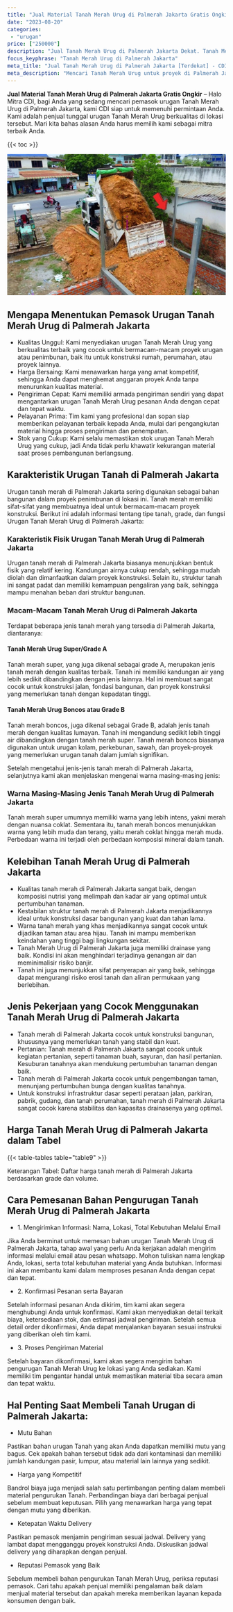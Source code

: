 ```yaml
---
title: "Jual Material Tanah Merah Urug di Palmerah Jakarta Gratis Ongkir"
date: "2023-08-20"
categories:
 - "urugan"
price: ["250000"]
description: "Jual Tanah Merah Urug di Palmerah Jakarta Dekat. Tanah Merah Urug ini sering digunakan dalam proyek konstruksi sebagai material timbunan yang berkualitas dan sesuai spesifikasi. Kontak kami untuk mendapatkan informasi lebih lanjut."
focus_keyphrase: "Tanah Merah Urug di Palmerah Jakarta"
meta_title: "Jual Tanah Merah Urug di Palmerah Jakarta [Terdekat] - CDI"
meta_description: "Mencari Tanah Merah Urug untuk proyek di Palmerah Jakarta? Kami memiliki Tanah Merah Urug berkualitas untuk urugan lahan. Raih penawaran terbaik sekarang."
---
```


**Jual Material Tanah Merah Urug di Palmerah Jakarta Gratis Ongkir** – Halo Mitra CDI, bagi Anda yang sedang mencari pemasok urugan Tanah Merah Urug di Palmerah Jakarta, kami CDI siap untuk memenuhi permintaan Anda. Kami adalah penjual tunggal urugan Tanah Merah Urug berkualitas di lokasi tersebut. Mari kita bahas alasan Anda harus memilih kami sebagai mitra terbaik Anda.

{{< toc >}}

![Jual Material Tanah Merah Urug di Palmerah Jakarta Gratis Ongkir](/images/tanah/tanah-urug-20.jpg)

## Mengapa Menentukan Pemasok Urugan Tanah Merah Urug di Palmerah Jakarta

*   Kualitas Unggul: Kami menyediakan urugan Tanah Merah Urug yang berkualitas terbaik yang cocok untuk bermacam-macam proyek urugan atau penimbunan, baik itu untuk konstruksi rumah, perumahan, atau proyek lainnya.
*   Harga Bersaing: Kami menawarkan harga yang amat kompetitif, sehingga Anda dapat menghemat anggaran proyek Anda tanpa menurunkan kualitas material.
*   Pengiriman Cepat: Kami memiliki armada pengiriman sendiri yang dapat mengantarkan urugan Tanah Merah Urug pesanan Anda dengan cepat dan tepat waktu.
*   Pelayanan Prima: Tim kami yang profesional dan sopan siap memberikan pelayanan terbaik kepada Anda, mulai dari pengangkutan material hingga proses pengiriman dan penempatan.
*   Stok yang Cukup: Kami selalu memastikan stok urugan Tanah Merah Urug yang cukup, jadi Anda tidak perlu khawatir kekurangan material saat proses pembangunan berlangsung. 

## Karakteristik Urugan Tanah di Palmerah Jakarta

Urugan tanah merah di Palmerah Jakarta sering digunakan sebagai bahan bangunan dalam proyek penimbunan di lokasi ini. Tanah merah memiliki sifat-sifat yang membuatnya ideal untuk bermacam-macam proyek konstruksi. Berikut ini adalah informasi tentang tipe tanah, grade, dan fungsi Urugan Tanah Merah Urug di Palmerah Jakarta:

### Karakteristik Fisik Urugan Tanah Merah Urug di Palmerah Jakarta

Urugan tanah merah di Palmerah Jakarta biasanya menunjukkan bentuk fisik yang relatif kering. Kandungan airnya cukup rendah, sehingga mudah diolah dan dimanfaatkan dalam proyek konstruksi. Selain itu, struktur tanah ini sangat padat dan memiliki kemampuan pengaliran yang baik, sehingga mampu menahan beban dari struktur bangunan.

### Macam-Macam Tanah Merah Urug di Palmerah Jakarta

Terdapat beberapa jenis tanah merah yang tersedia di Palmerah Jakarta, diantaranya:

#### Tanah Merah Urug Super/Grade A

Tanah merah super, yang juga dikenal sebagai grade A, merupakan jenis tanah merah dengan kualitas terbaik. Tanah ini memiliki kandungan air yang lebih sedikit dibandingkan dengan jenis lainnya. Hal ini membuat sangat cocok untuk konstruksi jalan, fondasi bangunan, dan proyek konstruksi yang memerlukan tanah dengan kepadatan tinggi.

#### Tanah Merah Urug Boncos atau Grade B

Tanah merah boncos, juga dikenal sebagai Grade B, adalah jenis tanah merah dengan kualitas lumayan. Tanah ini mengandung sedikit lebih tinggi air dibandingkan dengan tanah merah super. Tanah merah boncos biasanya digunakan untuk urugan kolam, perkebunan, sawah, dan proyek-proyek yang memerlukan urugan tanah dalam jumlah signifikan.

Setelah mengetahui jenis-jenis tanah merah di Palmerah Jakarta, selanjutnya kami akan menjelaskan mengenai warna masing-masing jenis:

### Warna Masing-Masing Jenis Tanah Merah Urug di Palmerah Jakarta

Tanah merah super umumnya memiliki warna yang lebih intens, yakni merah dengan nuansa coklat. Sementara itu, tanah merah boncos menunjukkan warna yang lebih muda dan terang, yaitu merah coklat hingga merah muda. Perbedaan warna ini terjadi oleh perbedaan komposisi mineral dalam tanah.

## Kelebihan Tanah Merah Urug di Palmerah Jakarta

*   Kualitas tanah merah di Palmerah Jakarta sangat baik, dengan komposisi nutrisi yang melimpah dan kadar air yang optimal untuk pertumbuhan tanaman.
*   Kestabilan struktur tanah merah di Palmerah Jakarta menjadikannya ideal untuk konstruksi dasar bangunan yang kuat dan tahan lama.
*   Warna tanah merah yang khas menjadikannya sangat cocok untuk dijadikan taman atau area hijau. Tanah ini mampu memberikan keindahan yang tinggi bagi lingkungan sekitar.
*   Tanah Merah Urug di Palmerah Jakarta juga memiliki drainase yang baik. Kondisi ini akan menghindari terjadinya genangan air dan meminimalisir risiko banjir.
*   Tanah ini juga menunjukkan sifat penyerapan air yang baik, sehingga dapat mengurangi risiko erosi tanah dan aliran permukaan yang berlebihan.

## Jenis Pekerjaan yang Cocok Menggunakan Tanah Merah Urug di Palmerah Jakarta

*   Tanah merah di Palmerah Jakarta cocok untuk konstruksi bangunan, khususnya yang memerlukan tanah yang stabil dan kuat.
*   Pertanian: Tanah merah di Palmerah Jakarta sangat cocok untuk kegiatan pertanian, seperti tanaman buah, sayuran, dan hasil pertanian. Kesuburan tanahnya akan mendukung pertumbuhan tanaman dengan baik.
*   Tanah merah di Palmerah Jakarta cocok untuk pengembangan taman, menunjang pertumbuhan bunga dengan kualitas tanahnya.
*   Untuk konstruksi infrastruktur dasar seperti perataan jalan, parkiran, pabrik, gudang, dan tanah perumahan, tanah merah di Palmerah Jakarta sangat cocok karena stabilitas dan kapasitas drainasenya yang optimal.

## Harga Tanah Merah Urug di Palmerah Jakarta dalam Tabel

{{< table-tables table="table9" >}}

Keterangan Tabel: Daftar harga tanah merah di Palmerah Jakarta berdasarkan grade dan volume.

## Cara Pemesanan Bahan Pengurugan Tanah Merah Urug di Palmerah Jakarta

*   1\. Mengirimkan Informasi: Nama, Lokasi, Total Kebutuhan Melalui Email

Jika Anda berminat untuk memesan bahan urugan Tanah Merah Urug di Palmerah Jakarta, tahap awal yang perlu Anda kerjakan adalah mengirim informasi melalui email atau pesan whatsapp. Mohon tuliskan nama lengkap Anda, lokasi, serta total kebutuhan material yang Anda butuhkan. Informasi ini akan membantu kami dalam memproses pesanan Anda dengan cepat dan tepat.
*   2\. Konfirmasi Pesanan serta Bayaran

Setelah informasi pesanan Anda dikirim, tim kami akan segera menghubungi Anda untuk konfirmasi. Kami akan menyediakan detail terkait biaya, ketersediaan stok, dan estimasi jadwal pengiriman. Setelah semua detail order dikonfirmasi, Anda dapat menjalankan bayaran sesuai instruksi yang diberikan oleh tim kami.
*   3\. Proses Pengiriman Material

Setelah bayaran dikonfirmasi, kami akan segera mengirim bahan pengurugan Tanah Merah Urug ke lokasi yang Anda sediakan. Kami memiliki tim pengantar handal untuk memastikan material tiba secara aman dan tepat waktu.

## Hal Penting Saat Membeli Tanah Urugan di Palmerah Jakarta:

*   Mutu Bahan

Pastikan bahan urugan Tanah yang akan Anda dapatkan memiliki mutu yang bagus. Cek apakah bahan tersebut tidak ada dari kontaminasi dan memiliki jumlah kandungan pasir, lumpur, atau material lain lainnya yang sedikit.
*   Harga yang Kompetitif

Bandrol biaya juga menjadi salah satu pertimbangan penting dalam membeli material pengurukan Tanah. Perbandingan biaya dari berbagai penjual sebelum membuat keputusan. Pilih yang menawarkan harga yang tepat dengan mutu yang diberikan.
*   Ketepatan Waktu Delivery

Pastikan pemasok menjamin pengiriman sesuai jadwal. Delivery yang lambat dapat mengganggu proyek konstruksi Anda. Diskusikan jadwal delivery yang diharapkan dengan penjual.
*   Reputasi Pemasok yang Baik

Sebelum membeli bahan pengurukan Tanah Merah Urug, periksa reputasi pemasok. Cari tahu apakah penjual memiliki pengalaman baik dalam menjual material tersebut dan apakah mereka memberikan layanan kepada konsumen dengan baik.